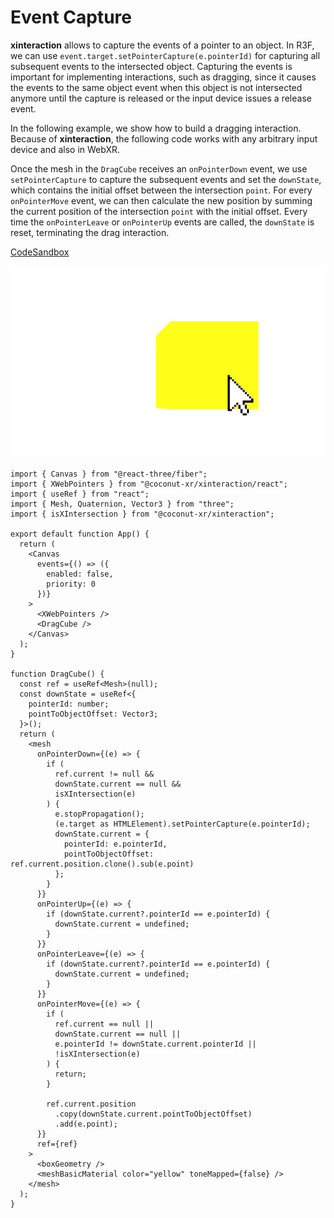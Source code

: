 # Event Capture

**xinteraction** allows to capture the events of a pointer to an object. In R3F, we can use `event.target.setPointerCapture(e.pointerId)` for capturing all subsequent events to the intersected object. Capturing the events is important for implementing interactions, such as dragging, since it causes the events to the same object event when this object is not intersected anymore until the capture is released or the input device issues a release event.

In the following example, we show how to build a dragging interaction. Because of **xinteraction**, the following code works with any arbitrary input device and also in WebXR.

Once the mesh in the `DragCube` receives an `onPointerDown` event, we use `setPointerCapture` to capture the subsequent events and set the `downState`, which contains the initial offset between the intersection `point`. For every `onPointerMove` event, we can then calculate the new position by summing the current position of the intersection `point` with the initial offset. Every time the `onPointerLeave` or `onPointerUp` events are called, the `downState` is reset, terminating the drag interaction.

[CodeSandbox](https://codesandbox.io/s/xinteraction-drag-7t6wdx?file=/src/app.tsx)

![Screenshot](./drag.jpg)

```tsx
import { Canvas } from "@react-three/fiber";
import { XWebPointers } from "@coconut-xr/xinteraction/react";
import { useRef } from "react";
import { Mesh, Quaternion, Vector3 } from "three";
import { isXIntersection } from "@coconut-xr/xinteraction";

export default function App() {
  return (
    <Canvas
      events={() => ({
        enabled: false,
        priority: 0
      })}
    >
      <XWebPointers />
      <DragCube />
    </Canvas>
  );
}

function DragCube() {
  const ref = useRef<Mesh>(null);
  const downState = useRef<{
    pointerId: number;
    pointToObjectOffset: Vector3;
  }>();
  return (
    <mesh
      onPointerDown={(e) => {
        if (
          ref.current != null &&
          downState.current == null &&
          isXIntersection(e)
        ) {
          e.stopPropagation();
          (e.target as HTMLElement).setPointerCapture(e.pointerId);
          downState.current = {
            pointerId: e.pointerId,
            pointToObjectOffset: ref.current.position.clone().sub(e.point)
          };
        }
      }}
      onPointerUp={(e) => {
        if (downState.current?.pointerId == e.pointerId) {
          downState.current = undefined;
        }
      }}
      onPointerLeave={(e) => {
        if (downState.current?.pointerId == e.pointerId) {
          downState.current = undefined;
        }
      }}
      onPointerMove={(e) => {
        if (
          ref.current == null ||
          downState.current == null ||
          e.pointerId != downState.current.pointerId ||
          !isXIntersection(e)
        ) {
          return;
        }

        ref.current.position
          .copy(downState.current.pointToObjectOffset)
          .add(e.point);
      }}
      ref={ref}
    >
      <boxGeometry />
      <meshBasicMaterial color="yellow" toneMapped={false} />
    </mesh>
  );
}
```
